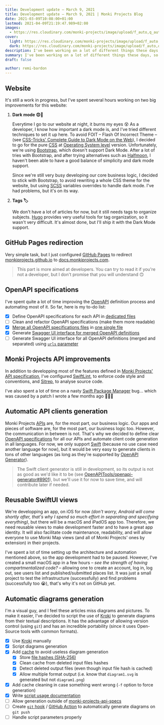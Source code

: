 ```yaml
---
title: Development update – March 9, 2021
title: Development update – March 9, 2021 | Monki Projects Blog
date: 2021-03-09T10:08:00+01:00
lastmod: 2021-04-09T21:19:47.989+02:00
images:
  - https://res.cloudinary.com/monki-projects/image/upload/f_auto,q_auto,dpr_auto,w_auto/v1617994718/website/en/uploads/articles/dev-update-2021-03-09/cover-light
cover:
  light: https://res.cloudinary.com/monki-projects/image/upload/f_auto,q_auto,dpr_auto,w_auto/v1617994718/website/en/uploads/articles/dev-update-2021-03-09/cover-light
  dark: https://res.cloudinary.com/monki-projects/image/upload/f_auto,q_auto,dpr_auto,w_auto/v1617994718/website/en/uploads/articles/dev-update-2021-03-09/cover-dark
description: I've been working on a lot of different things these days, so here is a little recap on what I've done and what still needs more work. It's mainly infrastructure and automation, but I've also worked on the website.
summary: I've been working on a lot of different things these days, so here is a little recap on what I've done and what still needs more work. It's mainly infrastructure and automation, but I've also worked on the website.
draft: false

author: remi-bardon
---
```


## Website

It's still a work in progress, but I've spent several hours working on two big improvements for this website:

1. **Dark mode 😍🌚**

   Everytime I go to our website at night, it burns my eyes 😵 As a developer, I know how important a dark mode is, and I've tried different techniques to set it up here. To avoid FOIT – Flash Of Incorrect Theme – (see [CSS-Tricks' Complete Guide to Dark Mode on the Web](https://css-tricks.com/a-complete-guide-to-dark-mode-on-the-web/#storing-preferences)), I decided to go for the pure [CSS](https://en.wikipedia.org/wiki/CSS) at [Operating System level](https://css-tricks.com/a-complete-guide-to-dark-mode-on-the-web/#os-level) version. Unfortunately, we're using [Bootstrap](https://getbootstrap.com), which doesn't support Dark Mode. After a lot of tries with Bootstrap, and after trying alternatives such as [Halfmoon](https://css-tricks.com/halfmoon-a-bootstrap-alternative-with-dark-mode-built-in/), I haven't been able to have a good balance of simplicity and dark mode support.

   Since we're still very busy developing our core business logic, I decided to stick with Bootstrap, to avoid rewriting a whole CSS theme for the website, but using [SCSS](https://en.wikipedia.org/wiki/Sass_(stylesheet_language)) variables overrides to handle dark mode. I've had problems, but it's on its way.

2. **Tags 🏷**

   We don't have a lot of articles for now, but it still needs tags to organize subjects. [Hugo](https://gohugo.io) provides very useful tools for tag organization, so it wasn't very difficult. It's almost done, but I'll ship it with the Dark Mode support.

## GitHub Pages redirection

Very simple task, but I just configured [GitHub Pages](https://pages.github.com/) to redirect [monkiprojects.github.io](https://monkiprojects.github.io) to [docs.monkiprojects.com](https://docs.monkiprojects.com/).

> This part is more aimed at developers. You can try to read it if you're not a developer, but I don't promise that you will understand 🙃

## OpenAPI specifications

I've spent quite a lot of time improving the [OpenAPI](https://swagger.io/docs/specification/about/) definition process and automating most of it. So far, here is my to-do list:

- [x] Define OpenAPI specifications for each API in [dedicated files](https://github.com/MonkiProjects/monki-projects-api-specs/blob/f81b8ab58b2cd6effd7541e731becaa5a44c7f86/specs)
- [ ] Clean and refactor OpenAPI specifications (make them more readable)
- [x] [Merge all OpenAPI specifications files](https://github.com/MonkiProjects/monki-projects-api-specs/blob/f81b8ab58b2cd6effd7541e731becaa5a44c7f86/merge.sh) in [one single file](https://github.com/MonkiProjects/monki-projects-api-specs/blob/f81b8ab58b2cd6effd7541e731becaa5a44c7f86/specs/monki-projects-api-v1.yaml)
- [x] Generate [Swagger UI interface for merged OpenAPI definitions](https://docs.monkiprojects.com/monki-projects-api-specs/)
- [ ] Generate Swagger UI interface for all OpenAPI definitions (merged and separated) using [`urls` parameter](https://swagger.io/docs/open-source-tools/swagger-ui/usage/configuration/#core)

## Monki Projects API improvements

In addition to developping most of the features defined in [Monki Projects' API specification](https://github.com/MonkiProjects/monki-projects-api-specs/blob/f81b8ab58b2cd6effd7541e731becaa5a44c7f86/specs/monki-projects-api-v1.yaml), I've configured [SwiftLint](https://github.com/realm/SwiftLint), to enforce code style and conventions, and [Sitrep](https://github.com/twostraws/Sitrep), to analyse source code.

I've also spent a lot of time on a nasty [Swift Package Manager](https://swift.org/package-manager/) bug… which was caused by a patch I wrote a few months ago 🤦🏻‍♂️

## Automatic API clients generation

Monki Projects [APIs](https://en.wikipedia.org/wiki/API) are, for the most part, our business logic. Our apps and pieces of software are, for the most part, our business logic too. However, the communication in between is not. That's why we decided to define clear [OpenAPI specifications](https://swagger.io/docs/specification/about/) for all our APIs and automate client code generation in all languages. For now, we only support [Swift](https://swift.org/about/) (because no use case need another language for now), but it would be very easy to generate clients in tons of other languages (as long as they're supported by [OpenAPI Generator](https://openapi-generator.tech/)).

> The Swift client generator is still in development, so its output is not as good as we'd like it to be (see [OpenAPITools/openapi-generator#8901](https://github.com/OpenAPITools/openapi-generator/issues/8901)), but we'll use it for now to save time, and will contribute later if needed.

## Reusable SwiftUI views

We're developping an app, on iOS for now *(don't worry, Android will come shortly after, that's why I spend so much effort in separating and specifying everything)*, but there will be a macOS and iPadOS app too. Therefore, we need reusable views to make development faster and to have a great app identity. It will also facilitate code maintenance, readability, and will allow everyone to use Monki Map views (and all of Monki Projects' ones by extension) in their projects.

I've spent a lot of time setting up the architecture and automation mentioned above, so the app development had to be paused. However, I've created a small macOS app in a few hours *– see the strength of having compartmentalized code? –* allowing one to create an account, log in, log out, see users list and published/submitted places list. It was just a small project to test the infrastructure (successfully) and find problems (successfully too 😭), that's why it's not on GitHub yet.

## Automatic diagrams generation

I'm a visual guy, and I feel these articles miss diagrams and pictures. To make it easier, I've decided to script the use of [Kroki](https://kroki.io/) to generate diagrams from their textual descriptions. It has the advantage of allowing version control (using `git`) and has an incredible portability (since it uses Open-Source tools with common formats).

- [x] Use [Kroki](https://kroki.io/) manually
- [x] Script diagrams generation
- [x] Add [cache](https://en.wikipedia.org/wiki/Cache_(computing)) to avoid useless diagram generation
  - [x] Store [file hashes (SHA-256)](https://en.wikipedia.org/wiki/Secure_Hash_Algorithms)
  - [x] Clean cache from deleted input files hashes
  - [x] Detect deleted output files (even though input file hash is cached)
  - [x] Allow multiple format output (i.e. know that `diagram1.svg` is generated but not `diagram1.png`)
- [x] Add cache cleaning in case something went wrong (`-f` option to force generation)
- [x] Write [script usage documentation](https://github.com/MonkiProjects/monki-projects-api-specs/blob/f81b8ab58b2cd6effd7541e731becaa5a44c7f86/CONTRIBUTE.md#createupdate-diagrams)
- [ ] Allow generation outside of [monki-projects-api-specs](https://github.com/MonkiProjects/monki-projects-api-specs)
- [ ] Create [`git` hook](https://git-scm.com/docs/githooks) / [GitHub Action](https://github.com/features/actions) to automatically generate diagrams on `git push`
- [ ] Handle script parameters properly
